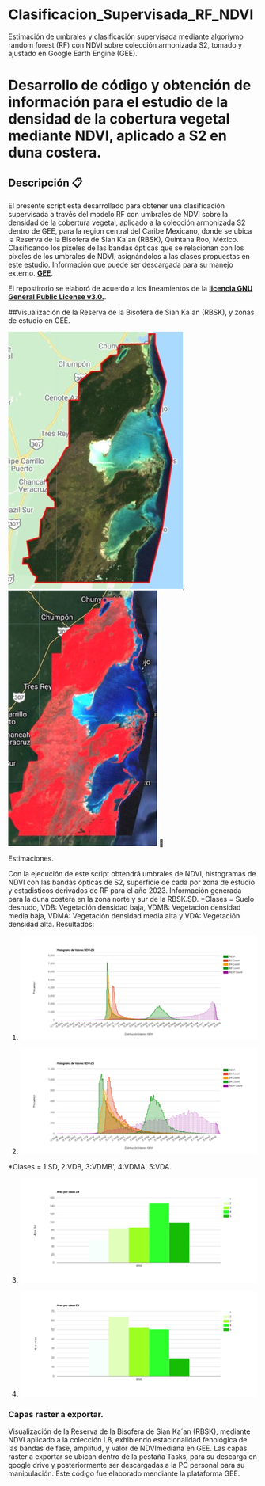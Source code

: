 # Clasificacion_Supervisada_RF_NDVI
Estimación de umbrales y clasificación supervisada mediante algoriymo random forest (RF) con NDVI sobre colección armonizada S2, tomado y ajustado en Google Earth Engine (GEE).
# Desarrollo de código y obtención de información para el estudio de la densidad de la cobertura vegetal mediante NDVI, aplicado a S2 en duna costera.

## Descripción 📋
El presente script esta desarrollado para obtener una clasificación supervisada a través del modelo RF con umbrales de NDVI sobre la densidad de la cobertura vegetal, aplicado a la colección armonizada S2 dentro de GEE, para la region central del Caribe Mexicano, donde se ubica la Reserva de la Bisofera de Sian Ka´an (RBSK), Quintana Roo, México. Clasificando los pixeles de las bandas ópticas que se relacionan con los pixeles de los umbrales de NDVI, asignándolos a las clases propuestas en este estudio. Información que puede ser descargada para su manejo externo. [**GEE**](https://developers.google.com/earth-engine/guides/getstarted?hl=en).

El repostirorio se elaboró de acuerdo a los lineamientos de la [**licencia GNU General Public License v3.0.**](https://choosealicense.com/licenses/gpl-3.0/).

##Visualización de la Reserva de la Bisofera de Sian Ka´an (RBSK), y zonas de estudio en GEE.

![alt text](https://github.com/demostenesmx/NDVI-SAVI_DCA/blob/main/C02_B_3_2_1_RBSK.JPG);  ![alt text](https://github.com/demostenesmx/NDVI-SAVI_DCA/blob/main/Veg%20(B_4-3-2).jpeg) 📖

Estimaciones.

Con la ejecución de este script obtendrá umbrales de NDVI, histogramas de NDVI con las bandas ópticas de S2, superficie de cada por zona de estudio y estadisticos derivados de RF para el año 2023. Información generada para la duna costera en la zona norte y sur de la RBSK.SD. *Clases = Suelo desnudo, VDB: Vegetación densidad baja, VDMB: Vegetación densidad media baja, VDMA: Vegetación densidad media alta y VDA: Vegetación densidad alta.
Resultados:

1.  ![alt text](Histo_NDVI_ZN.png)

2. ![alt text](Histo_NDVI_ZS.png)

*Clases = 1:SD, 2:VDB, 3:VDMB', 4:VDMA, 5:VDA.

3.  ![alt text](Area_Class_ZN.png)

4. ![alt text](Area_Class_ZS.png)

### Capas raster a exportar. 
Visualización de la Reserva de la Bisofera de Sian Ka´an (RBSK), mediante NDVI aplicado a la colección L8, exhibiendo estacionalidad fenológica de las bandas de fase, amplitud, y valor de NDVImediana en GEE. Las capas raster a exportar se ubican dentro de la pestaña Tasks, para su descarga en google drive y posteriormente ser descargadas a la PC personal para su manipulación. Este código fue elaborado mendiante la plataforma GEE. 
